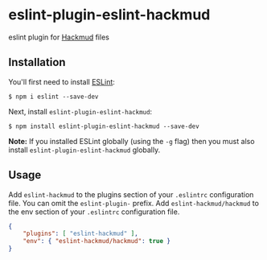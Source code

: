 # eslint-plugin-eslint-hackmud

eslint plugin for [Hackmud](https://www.hackmud.com/) files

## Installation

You'll first need to install [ESLint](http://eslint.org):

```
$ npm i eslint --save-dev
```

Next, install `eslint-plugin-eslint-hackmud`:

```
$ npm install eslint-plugin-eslint-hackmud --save-dev
```

**Note:** If you installed ESLint globally (using the `-g` flag) then you must also install `eslint-plugin-eslint-hackmud` globally.

## Usage

Add `eslint-hackmud` to the plugins section of your `.eslintrc` configuration file. You can omit the `eslint-plugin-` prefix.
Add `eslint-hackmud/hackmud` to the env section of your `.eslintrc` configuration file. 

```json
{
    "plugins": [ "eslint-hackmud" ],
    "env": { "eslint-hackmud/hackmud": true }
}
```
